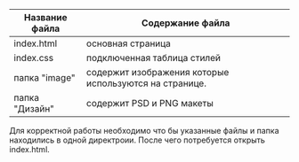 Название файла  | Содержание файла
----------------|----------------------
index.html      | oсновная страница
index.css       | подключенная таблица стилей
папка "image"   |содержит изображения которые используются на странице.
папка "Дизайн"  | содержит  PSD и PNG макеты

Для корректной работы необходимо что бы указанные файлы и папка находились в одной директроии. После чего потребуется открыть index.html.
